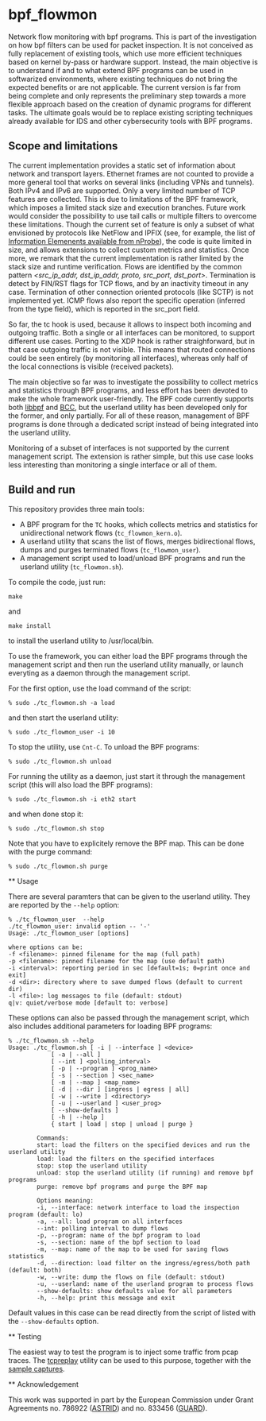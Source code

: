 # bpf_flowmon

Network flow monitoring with bpf programs. This is part of the investigation on how bpf filters can be used for packet inspection. It is not conceived as fully replacement of existing tools, which use more efficient techniques based on kernel by-pass or hardware support. Instead, the main objective is to understand if and to what extend BPF programs can be used in softwarized environments, where existing techniques do not bring the expected benefits or are not applicable.
The current version is far from being complete and only represents the preliminary step towards a more flexible approach based on the creation of dynamic programs for different tasks. The ultimate goals would be to replace existing scripting techniques already available for IDS and other cybersecurity tools with BPF programs.

## Scope and limitations

The current implementation provides a static set of information about network and transport layers. Ethernet frames are not counted to provide a more general tool that works on several links (including VPNs and tunnels).
Both IPv4 and IPv6 are supported. Only a very limited number of TCP features are collected. This is due to limitations of the BPF framework, which imposes a limited stack size and execution branches. Future work would consider the possibility to use tail calls or multiple filters to overcome these limitations.
Though the current set of feature is only a subset of what envisioned by protocols like NetFlow and IPFIX (see, for example, the list of <A href="https://www.ntop.org/guides/nprobe/flow_information_elements.html">Information Elemenents available from nProbe</A>), the code is quite limited in size, and allows extensions to collect custom metrics and statistics. Once more, we remark that the current implementation is rather limited by the stack size and runtime verification.
Flows are identified by the common pattern <i><src_ip_addr, dst_ip_addr, proto, src_port, dst_port></i>. Termination is detect by FIN/RST flags for TCP flows, and by an inactivity timeout in any case. Termination of other connection oriented protocols (like SCTP) is not implemented yet. ICMP flows also report the specific operation (inferred from the type field), which is reported in the src_port field.

So far, the tc hook is used, because it allows to inspect both incoming and outgoing traffic. Both a single or all interfaces can be monitored, to support different use cases. Porting to the XDP hook is rather straighforward, but in that case outgoing traffic is not visible. This means that routed connections could be seen entirely (by monitoring all interfaces), whereas only half of the local connections is visible (received packets).

The main objective so far was to investigate the possibility to collect metrics and statistics through BPF programs, and less effort has been devoted to make the whole framework user-friendly. The BPF code currently supports both <A href="https://github.com/libbpf/libbpf">libbpf</A> and <A href="https://github.com/iovisor/bcc">BCC</A>, but the userland utility has been developed only for the former, and only partially. For all of these reason, management of BPF programs is done through a dedicated script instead of being integrated into the userland utility.

Monitoring of a subset of interfaces is not supported by the current management script. The extension is rather simple, but this use case looks less interesting than monitoring a single interface or all of them. 


## Build and run

This repository provides three main tools:
* A BPF program for the <code>TC</code> hooks, which collects metrics and statistics for unidirectional network flows (<code>tc_flowmon_kern.o</code>).
* A userland utility that scans the list of flows, merges bidirectional flows, dumps and purges terminated flows (<code>tc_flowmon_user</code>).
* A management script used to load/unload BPF programs and run the userland utility (<code>tc_flowmon.sh</code>).

To compile the code, just run:
```
make 
```
and
```
make install
```
to install the userland utility to /usr/local/bin.

To use the framework, you can either load the BPF programs through the management script and then run the userland utility manually, or launch everyting as a daemon through the management script.

For the first option, use the load command of the script:
```
% sudo ./tc_flowmon.sh -a load
```
and then start the userland utility:
```
% sudo ./tc_flowmon_user -i 10 
```
To stop the utility, use <code>Cnt-C</code>. To unload the BPF programs:
```
% sudo ./tc_flowmon.sh unload
```

For running the utility as a daemon, just start it through the management script (this will also load the BPF programs):
```
% sudo ./tc_flowmon.sh -i eth2 start
```
and when done stop it:
```
% sudo ./tc_flowmon.sh stop
```

Note that you have to explicitely remove the BPF map. This can be done with the purge command:
```
% sudo ./tc_flowmon.sh purge
```

** Usage

There are several paramters that can be given to the userland utility. They are reported by the <code>--help</code> option:
```
% ./tc_flowmon_user  --help
./tc_flowmon_user: invalid option -- '-'
Usage: ./tc_flowmon_user [options]

where options can be:
-f <filename>: pinned filename for the map (full path)
-p <filename>: pinned filename for the map (use default path)
-i <interval>: reporting period in sec [default=1s; 0=print once and exit]
-d <dir>: directory where to save dumped flows (default to current dir)
-l <file>: log messages to file (default: stdout)
q|v: quiet/verbose mode [default to: verbose]
```
These options can also be passed through the management script, which also includes additional parameters for loading BPF programs:
```
% ./tc_flowmon.sh --help
Usage: ./tc_flowmon.sh [ -i | --interface ] <device>
			[ -a | --all ]
			[ --int ] <polling_interval>
			[ -p | --program ] <prog_name>
			[ -s | --section ] <sec_name>
			[ -m | --map ] <map_name>
			[ -d | --dir ] [ingress | egress | all]
			[ -w | --write ] <directory>
			[ -u | --userland ] <user_prog>
			[ --show-defaults ]
			[ -h | --help ]
			{ start | load | stop | unload | purge }
			
		Commands:
		start: load the filters on the specified devices and run the userland utility
		load: load the filters on the specified interfaces
		stop: stop the userland utility
		unload: stop the userland utility (if running) and remove bpf programs
		purge: remove bpf programs and purge the BPF map

		Options meaning:
		-i, --interface: network interface to load the inspection program (default: lo)
		-a, --all: load program on all interfaces
		--int: polling interval to dump flows
		-p, --program: name of the bpf program to load
		-s, --section: name of the bpf section to load
		-m, --map: name of the map to be used for saving flows statistics
		-d, --direction: load filter on the ingress/egress/both path (default: both)
		-w, --write: dump the flows on file (default: stdout)
		-u, --userland: name of the userland program to process flows
		--show-defaults: show defaults value for all parameters
		-h, --help: print this message and exit

```
Default values in this case can be read directly from the script of listed with the <code>--show-defaults</code> option.

** Testing

The easiest way to test the program is to inject some traffic from pcap traces. The <A href="https://tcpreplay.appneta.com/">tcpreplay</A> utility can be used to this purpose, together with the <A href="https://tcpreplay.appneta.com/wiki/captures.html">sample captures</A>.

** Acknowledgement

This work was supported in part by the European Commission under Grant Agreements no. 786922 (<A href="https://www.astrid-project.eu/">ASTRID</A>) and no. 833456 (<A href="https://guard-project.eu/">GUARD</A>).





